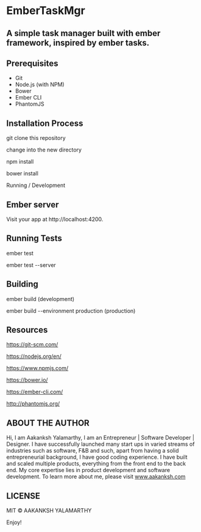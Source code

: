 # EmberTaskMgr

## A simple task manager built with ember framework, inspired by ember tasks.

## Prerequisites

* Git
* Node.js (with NPM)
* Bower
* Ember CLI
* PhantomJS

## Installation Process

git clone <repository-url> this repository

change into the new directory

npm install

bower install

Running / Development


## Ember server

Visit your app at http://localhost:4200.


## Running Tests

ember test

ember test --server

## Building

ember build (development)

ember build --environment production (production)

## Resources

https://git-scm.com/

https://nodejs.org/en/

https://www.npmjs.com/

https://bower.io/

https://ember-cli.com/

http://phantomjs.org/



## ABOUT THE AUTHOR

Hi, I am Aakanksh Yalamarthy, I am an Entrepreneur | Software Developer | Designer. I have successfully launched many start ups in varied streams of industries such as software, F&B and such, apart from having a solid entrepreneurial background, I have good coding experience. I have built and scaled multiple products, everything from the front end to the back end. My core expertise lies in product development and software development. To learn more about me, please visit www.aakanksh.com

## LICENSE

MIT © AAKANKSH YALAMARTHY

Enjoy!
